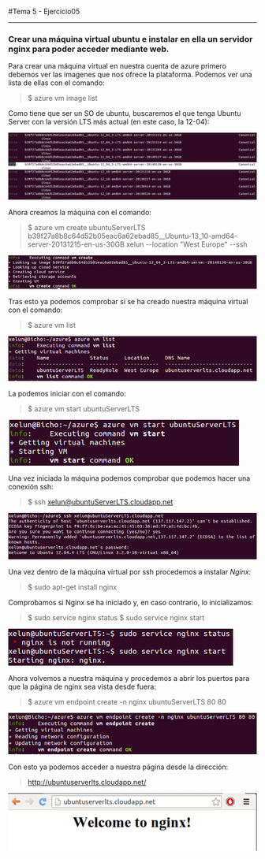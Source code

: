 #Tema 5 - Ejercicio05
- - -
### **Crear una máquina virtual ubuntu e instalar en ella un servidor nginx para poder acceder mediante web.**

Para crear una máquina virtual en nuestra cuenta de azure primero debemos ver las imagenes que nos ofrece la plataforma. Podemos ver una lista de ellas con el comando:

> $ azure vm image list

Como tiene que ser un SO de ubuntu, buscaremos el que tenga Ubuntu Server con la versión LTS más actual (en este caso, la 12-04):

![](../images/t5ej5-1.png)

Ahora creamos la máquina con el comando:

> $ azure vm create ubuntuServerLTS b39f27a8b8c64d52b05eac6a62ebad85__Ubuntu-13_10-amd64-server-20131215-en-us-30GB xelun <password> --location "West Europe" --ssh

![](../images/t5ej5-2.png)

Tras esto ya podemos comprobar si se ha creado nuestra máquina virtual con el comando:

> $ azure vm list

![](../images/t5ej5-3.png)

La podemos iniciar con el comando:

> $ azure vm start ubuntuServerLTS

![](../images/t5ej5-4.png)

Una vez iniciada la máquina podemos comprobar que podemos hacer una conexión ssh:

> $ ssh xelun@ubuntuServerLTS.cloudapp.net

![](../images/t5ej5-5.png)

Una vez dentro de la máquina virtual por ssh procedemos a instalar *Nginx*:

> $ sudo apt-get install nginx

Comprobamos si Nginx se ha iniciado y, en caso contrario, lo inicializamos:

> $ sudo service nginx status
> $ sudo service nginx start

![](../images/t5ej5-6.png)

Ahora volvemos a nuestra máquina y procedemos a abrir los puertos para que la página de nginx sea vista desde fuera:

> $  azure vm endpoint create -n nginx ubuntuServerLTS 80 80

![](../images/t5ej5-7.png)

Con esto ya podemos acceder a nuestra página desde la dirección:
 > http://ubuntuserverlts.cloudapp.net/

![](../images/t5ej5-8.png)
